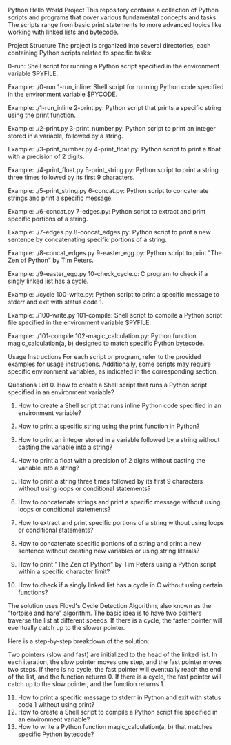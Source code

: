 Python Hello World Project
This repository contains a collection of Python scripts and programs that cover various fundamental concepts and tasks. The scripts range from basic print statements to more advanced topics like working with linked lists and bytecode.

Project Structure
The project is organized into several directories, each containing Python scripts related to specific tasks:

0-run: Shell script for running a Python script specified in the environment variable $PYFILE.

Example: ./0-run
1-run_inline: Shell script for running Python code specified in the environment variable $PYCODE.

Example: ./1-run_inline
2-print.py: Python script that prints a specific string using the print function.

Example: ./2-print.py
3-print_number.py: Python script to print an integer stored in a variable, followed by a string.

Example: ./3-print_number.py
4-print_float.py: Python script to print a float with a precision of 2 digits.

Example: ./4-print_float.py
5-print_string.py: Python script to print a string three times followed by its first 9 characters.

Example: ./5-print_string.py
6-concat.py: Python script to concatenate strings and print a specific message.

Example: ./6-concat.py
7-edges.py: Python script to extract and print specific portions of a string.

Example: ./7-edges.py
8-concat_edges.py: Python script to print a new sentence by concatenating specific portions of a string.

Example: ./8-concat_edges.py
9-easter_egg.py: Python script to print "The Zen of Python" by Tim Peters.

Example: ./9-easter_egg.py
10-check_cycle.c: C program to check if a singly linked list has a cycle.

Example: ./cycle
100-write.py: Python script to print a specific message to stderr and exit with status code 1.

Example: ./100-write.py
101-compile: Shell script to compile a Python script file specified in the environment variable $PYFILE.

Example: ./101-compile
102-magic_calculation.py: Python function magic_calculation(a, b) designed to match specific Python bytecode.

Usage Instructions
For each script or program, refer to the provided examples for usage instructions. Additionally, some scripts may require specific environment variables, as indicated in the corresponding section.

Questions List
0. How to create a Shell script that runs a Python script specified in an environment variable?

1. How to create a Shell script that runs inline Python code specified in an environment variable?

2. How to print a specific string using the print function in Python?

3. How to print an integer stored in a variable followed by a string without casting the variable into a string?

4. How to print a float with a precision of 2 digits without casting the variable into a string?

5. How to print a string three times followed by its first 9 characters without using loops or conditional statements?

6. How to concatenate strings and print a specific message without using loops or conditional statements?

7. How to extract and print specific portions of a string without using loops or conditional statements?

8. How to concatenate specific portions of a string and print a new sentence without creating new variables or using string literals?

9. How to print "The Zen of Python" by Tim Peters using a Python script within a specific character limit?

10. How to check if a singly linked list has a cycle in C without using certain functions?

  
The solution uses Floyd's Cycle Detection Algorithm, also known as the "tortoise and hare" algorithm. The basic idea is to have two pointers traverse the list at different speeds. If there is a cycle, the faster pointer will eventually catch up to the slower pointer.

Here is a step-by-step breakdown of the solution:

Two pointers (slow and fast) are initialized to the head of the linked list.
In each iteration, the slow pointer moves one step, and the fast pointer moves two steps.
If there is no cycle, the fast pointer will eventually reach the end of the list, and the function returns 0.
If there is a cycle, the fast pointer will catch up to the slow pointer, and the function returns 1.

11. How to print a specific message to stderr in Python and exit with status code 1 without using print?
12.  How to create a Shell script to compile a Python script file specified in an environment variable?
13. How to write a Python function magic_calculation(a, b) that matches specific Python bytecode?
